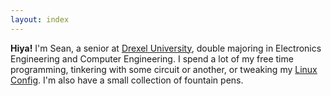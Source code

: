 ```yaml
---
layout: index
---
```

**Hiya!**  I'm Sean, a senior at [Drexel University](http://drexel.edu), double
majoring in Electronics Engineering and Computer Engineering.  I spend a lot of
my free time programming, tinkering with some circuit or another, or tweaking
my [Linux Config](github.com/sjbarag/dotfiles).  I'm also have a small
collection of fountain pens.
